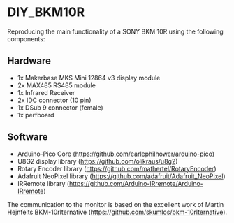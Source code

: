 # DIY_BKM10R

Reproducing the main functionality of a SONY BKM 10R using the following components:

## Hardware
* 1x Makerbase MKS Mini 12864 v3 display module
* 2x MAX485 RS485 module 
* 1x Infrared Receiver
* 2x IDC connector (10 pin)
* 1x DSub 9 connector (female)
* 1x perfboard

## Software
* Arduino-Pico Core (https://github.com/earlephilhower/arduino-pico)
* U8G2 display library (https://github.com/olikraus/u8g2)
* Rotary Encoder library (https://github.com/mathertel/RotaryEncoder)
* Adafruit NeoPixel library (https://github.com/adafruit/Adafruit_NeoPixel)
* IRRemote library (https://github.com/Arduino-IRremote/Arduino-IRremote)

The communication to the monitor is based on the excellent work of Martin Hejnfelts BKM-10rlternative (https://github.com/skumlos/bkm-10rlternative).
